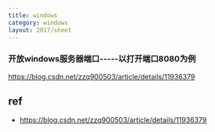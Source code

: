 ```yaml
---
title: windows
category: windows
layout: 2017/sheet
---
```



### 开放windows服务器端口-----以打开端口8080为例

https://blog.csdn.net/zzq900503/article/details/11936379


## ref
- https://blog.csdn.net/zzq900503/article/details/11936379
